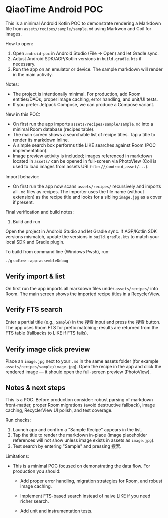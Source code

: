 # QiaoTime Android POC

This is a minimal Android Kotlin POC to demonstrate rendering a Markdown file from `assets/recipes/sample/sample.md` using Markwon and Coil for images.

How to open:

1. Open `android-poc` in Android Studio (File -> Open) and let Gradle sync.
2. Adjust Android SDK/AGP/Kotlin versions in `build.gradle.kts` if necessary.
3. Run the app on an emulator or device. The sample markdown will render in the main activity.

Notes:

- The project is intentionally minimal. For production, add Room entities/DAOs, proper image caching, error handling, and unit/UI tests.
- If you prefer Jetpack Compose, we can produce a Compose variant.

New in this POC:

- On first run the app imports `assets/recipes/sample/sample.md` into a minimal Room database (recipes table).
- The main screen shows a searchable list of recipe titles. Tap a title to render its markdown inline.
- A simple search box performs title LIKE searches against Room (POC implementation).
- Image preview activity is included; images referenced in markdown located in `assets/` can be opened in full-screen via PhotoView (Coil is used to load images from assets URI `file:///android_asset/...`).

Import behavior:

- On first run the app now scans `assets/recipes/` recursively and imports all `.md` files as recipes. The importer uses the file name (without extension) as the recipe title and looks for a sibling `image.jpg` as a cover if present.


Final verification and build notes:

1. Build and run

Open the project in Android Studio and let Gradle sync. If AGP/Kotlin SDK versions mismatch, update the versions in `build.gradle.kts` to match your local SDK and Gradle plugin.

To build from command line (Windows Pwsh), run:

```powershell
./gradlew :app:assembleDebug
```


## Verify import & list

On first run the app imports all markdown files under `assets/recipes/` into Room. The main screen shows the imported recipe titles in a RecyclerView.

## Verify FTS search

Enter a partial title (e.g., `Sample`) in the 搜索 input and press the 搜索 button. The app uses Room FTS for prefix matching; results are returned from the FTS table (fallbacks to LIKE if FTS fails).

## Verify image click preview

Place an `image.jpg` next to your `.md` in the same assets folder (for example `assets/recipes/sample/image.jpg`). Open the recipe in the app and click the rendered image — it should open the full-screen preview (PhotoView).

## Notes & next steps

This is a POC. Before production consider: robust parsing of markdown front-matter, proper Room migrations (avoid destructive fallback), image caching, RecyclerView UI polish, and test coverage.



Run checks:

1. Launch app and confirm a "Sample Recipe" appears in the list.
2. Tap the title to render the markdown in-place (image placeholder references will not show unless image exists in assets as `image.jpg`).
3. Test search by entering "Sample" and pressing 搜索.

Limitations:

- This is a minimal POC focused on demonstrating the data flow. For production you should:

  - Add proper error handling, migration strategies for Room, and robust image caching.

  - Implement FTS-based search instead of naive LIKE if you need richer search.

  - Add unit and instrumentation tests.
